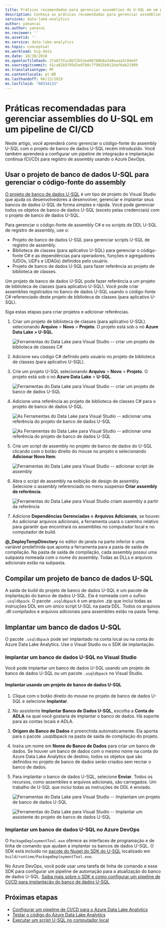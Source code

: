 ```yaml
---
title: Práticas recomendadas para gerenciar assemblies do U-SQL em um pipeline de CI/CD para o Azure Data Lake
description: Conheça as práticas recomendadas para gerenciar assemblies de C# do U-SQL em um pipeline de CI/CD com o Azure DevOps.
services: data-lake-analytics
author: yanancai
ms.author: yanacai
ms.reviewer: ''
ms.assetid: ''
ms.service: data-lake-analytics
ms.topic: conceptual
ms.workload: big-data
ms.date: 10/30/2018
ms.openlocfilehash: 27a873fac8bf2b53ee06780b8a348eaaa5c94e97
ms.sourcegitcommit: 41ca82b5f95d2e07b0c7f9025b912daf0ab21909
ms.translationtype: MT
ms.contentlocale: pt-BR
ms.lasthandoff: 06/13/2019
ms.locfileid: "60334132"
---
```

# <a name="best-practices-for-managing-u-sql-assemblies-in-a-cicd-pipeline"></a>Práticas recomendadas para gerenciar assemblies do U-SQL em um pipeline de CI/CD

Neste artigo, você aprenderá como gerenciar o código-fonte do assembly U-SQL com o projeto de banco de dados U-SQL recém introduzido. Você também aprenderá a configurar um pipeline de integração e implantação contínua (CI/CD) para registro de assembly usando o Azure DevOps.

## <a name="use-the-u-sql-database-project-to-manage-assembly-source-code"></a>Usar o projeto de banco de dados U-SQL para gerenciar o código-fonte do assembly

[O projeto de banco de dados U-SQL](data-lake-analytics-data-lake-tools-develop-usql-database.md) é um tipo de projeto do Visual Studio que ajuda os desenvolvedores a desenvolver, gerenciar e implantar seus bancos de dados U-SQL de forma simples e rápida. Você pode gerenciar todos os objetos de banco de dados U-SQL (exceto pelas credenciais) com o projeto de banco de dados U-SQL. 

Para gerenciar o código-fonte de assembly C# e os scripts de DDL U-SQL de registro de assembly, use o:

* Projeto de banco de dados U-SQL para gerenciar scripts U-SQL de registro de assembly.
* Biblioteca de classes (para aplicativo U-SQL) para gerenciar o código-fonte C# e as dependências para operadores, funções e agregadores (UDOs, UDFs e UDAGs) definidos pelo usuário.
* Projeto de banco de dados U-SQL para fazer referência ao projeto de biblioteca de classes. 

Um projeto de banco de dados U-SQL pode fazer referência a um projeto de biblioteca de classes (para aplicativo U-SQL). Você pode criar assemblies registrados no banco de dados U-SQL usando o código-fonte C# referenciado deste projeto de biblioteca de classes (para aplicativo U-SQL).

Siga estas etapas para criar projetos e adicionar referências.
1. Criar um projeto de biblioteca de classes (para aplicativo U-SQL) selecionando **Arquivo** > **Novo** > **Projeto**. O projeto está sob o nó **Azure Data Lake > U-SQL**.

   ![Ferramentas do Data Lake para Visual Studio -- criar um projeto de biblioteca de classes C#](./media/data-lake-analytics-cicd-manage-assemblies/create-c-sharp-class-library-project.png)
1. Adicione seu código C# definido pelo usuário no projeto de biblioteca de classes (para aplicativo U-SQL).

1. Crie um projeto U-SQL selecionando **Arquivo** > **Novo** > **Projeto**. O projeto está sob o nó **Azure Data Lake** > **U-SQL**.

   ![Ferramentas do Data Lake para Visual Studio -- criar um projeto de banco de dados U-SQL](media/data-lake-analytics-cicd-manage-assemblies/create-u-sql-database-project.png)
1. Adicione uma referência ao projeto de biblioteca de classes C# para o projeto de banco de dados U-SQL.

    ![As Ferramentas do Data Lake para Visual Studio -- adicionar uma referência do projeto de banco de dados U-SQL](./media/data-lake-analytics-cicd-manage-assemblies/data-lake-tools-add-project-reference.png) 

    ![As Ferramentas do Data Lake para Visual Studio -- adicionar uma referência do projeto de banco de dados U-SQL](./media/data-lake-analytics-cicd-manage-assemblies/data-lake-tools-add-project-reference-wizard.png)

5. Crie um script de assembly no projeto de banco de dados do U-SQL clicando com o botão direito do mouse no projeto e selecionando **Adicionar Novo Item**.

   ![Ferramentas do Data Lake para Visual Studio -- adicionar script de assembly](media/data-lake-analytics-cicd-manage-assemblies/add-assembly-script.png)

1. Abra o script de assembly na exibição de design de assembly. Selecione o assembly referenciado no menu suspenso **Criar assembly de referência**.

    ![Ferramentas do Data Lake para Visual Studio criam assembly a partir da referência](./media/data-lake-analytics-cicd-manage-assemblies/data-lake-tools-create-assembly-from-reference.png)

7. Adicione **Dependências Gerenciadas** e **Arquivos Adicionais**, se houver. Ao adicionar arquivos adicionais, a ferramenta usará o caminho relativo para garantir que encontrará os assemblies no computador local e no computador de build.

**\@_DeployTempDirectory** no editor de janela na parte inferior é uma variável predefinida que aponta a ferramenta para a pasta de saída de compilação. Na pasta de saída de compilação, cada assembly possui uma subpasta nomeada com o nome do assembly. Todas as DLLs e arquivos adicionais estão na subpasta.

## <a name="build-a-u-sql-database-project"></a>Compilar um projeto de banco de dados U-SQL

A saída de build do projeto de banco de dados U-SQL é um pacote de implantação do banco de dados U-SQL. Ela é nomeada com o sufixo `.usqldbpack`. O pacote `.usqldbpack` é um arquivo .zip que inclui todas as instruções DDL em um único script U-SQL na pasta DDL. Todos os arquivos .dll compilados e arquivos adicionais para assemblies estão na pasta Temp.

## <a name="deploy-a-u-sql-database"></a>Implantar um banco de dados U-SQL

O pacote `.usqldbpack` pode ser implantado na conta local ou na conta do Azure Data Lake Analytics. Use o Visual Studio ou o SDK de implantação. 

### <a name="deploy-a-u-sql-database-in-visual-studio"></a>Implantar um banco de dados U-SQL no Visual Studio

Você pode implantar um banco de dados U-SQL usando um projeto de banco de dados U-SQL ou um pacote `.usqldbpack` no Visual Studio.

#### <a name="deploy-by-using-a-u-sql-database-project"></a>Implantar usando um projeto de banco de dados U-SQL

1.  Clique com o botão direito do mouse no projeto de banco de dados U-SQL e selecione **Implantar**.
2.  No assistente **Implantar Banco de Dados U-SQL**, escolha a **Conta do ADLA** na qual você gostaria de implantar o banco de dados. Há suporte para as contas locais e ADLA.
3.  **Origem do Banco de Dados** é preenchida automaticamente. Ela aponta para o pacote .usqldbpack na pasta de saída de compilação do projeto.
4.  Insira um nome em **Nome do Banco de Dados** para criar um banco de dados. Se houver um banco de dados com o mesmo nome na conta do Azure Data Lake Analytics de destino, todos os objetos que são definidos no projeto de banco de dados serão criados sem recriar o banco de dados.
5.  Para implantar o banco de dados U-SQL, selecione **Enviar**. Todos os recursos, como assemblies e arquivos adicionais, são carregados. Um trabalho de U-SQL que inclui todas as instruções de DDL é enviado.

    ![Ferramentas do Data Lake para Visual Studio -- Implantam um projeto de banco de dados U-SQL](./media/data-lake-analytics-cicd-manage-assemblies/data-lake-tools-deploy-usql-database-project.png)

    ![Ferramentas do Data Lake para Visual Studio -- Implantar um assistente do projeto de banco de dados U-SQL](./media/data-lake-analytics-cicd-manage-assemblies/data-lake-tools-deploy-usql-database-project-wizard.png)

### <a name="deploy-a-u-sql-database-in-azure-devops"></a>Implantar um banco de dados U-SQL no Azure DevOps

O `PackageDeploymentTool.exe` oferece as interfaces de programação e de linha de comando que ajudam a implantar os bancos de dados U-SQL. O SDK está incluído no [pacote do Nuget do SDK do U-SQL](https://www.nuget.org/packages/Microsoft.Azure.DataLake.USQL.SDK/) localizado em `build/runtime/PackageDeploymentTool.exe`.

No Azure DevOps, você pode usar uma tarefa de linha de comando e esse SDK para configurar um pipeline de automação para a atualização do banco de dados U-SQL. [Saiba mais sobre o SDK e como configurar um pipeline de CI/CD para implantação do banco de dados U-SQL](data-lake-analytics-cicd-overview.md#deploy-u-sql-database-through-azure-pipelines).

## <a name="next-steps"></a>Próximas etapas

* [Configurar um pipeline de CI/CD para o Azure Data Lake Analytics](data-lake-analytics-cicd-overview.md)
* [Testar o código do Azure Data Lake Analytics](data-lake-analytics-cicd-test.md)
* [Executar um script U-SQL no computador local](data-lake-analytics-data-lake-tools-local-run.md)

